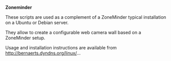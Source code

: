 **Zoneminder**

These scripts are used as a complement of a ZoneMinder typical installation on a Ubuntu or Debian server.

They allow to create a configurable web camera wall based on a ZoneMinder setup.

Usage and installation instructions are available from http://bernaerts.dyndns.org/linux/...
